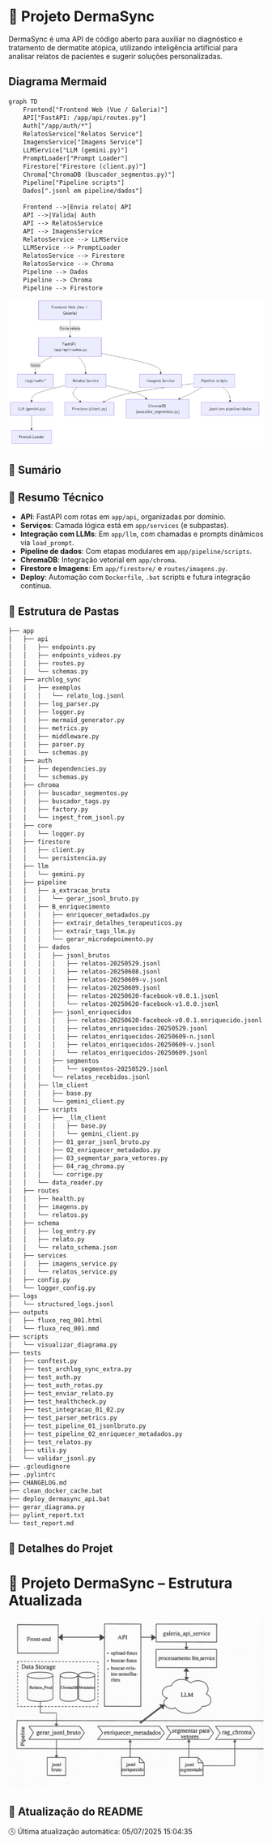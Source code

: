 # 🌱 Projeto DermaSync


DermaSync é uma API de código aberto para auxiliar no diagnóstico e tratamento de dermatite atópica, utilizando inteligência artificial para analisar relatos de pacientes e sugerir soluções personalizadas.

## Diagrama Mermaid
```mermaid
graph TD
    Frontend["Frontend Web (Vue / Galeria)"]
    API["FastAPI: /app/api/routes.py"]
    Auth["/app/auth/*"]
    RelatosService["Relatos Service"]
    ImagensService["Imagens Service"]
    LLMService["LLM (gemini.py)"]
    PromptLoader["Prompt Loader"]
    Firestore["Firestore (client.py)"]
    Chroma["ChromaDB (buscador_segmentos.py)"]
    Pipeline["Pipeline scripts"]
    Dados[".jsonl em pipeline/dados"]

    Frontend -->|Envia relato| API
    API -->|Valida| Auth
    API --> RelatosService
    API --> ImagensService
    RelatosService --> LLMService
    LLMService --> PromptLoader
    RelatosService --> Firestore
    RelatosService --> Chroma
    Pipeline --> Dados
    Pipeline --> Chroma
    Pipeline --> Firestore

```
![Arquitetura DermaSync](docs/diagram.png)

## 📖 Sumário


## 🔧 Resumo Técnico

- **API**: FastAPI com rotas em `app/api`, organizadas por domínio.
- **Serviços**: Camada lógica está em `app/services` (e subpastas).
- **Integração com LLMs**: Em `app/llm`, com chamadas e prompts dinâmicos via `load_prompt`.
- **Pipeline de dados**: Com etapas modulares em `app/pipeline/scripts`.
- **ChromaDB**: Integração vetorial em `app/chroma`.
- **Firestore e Imagens**: Em `app/firestore/` e `routes/imagens.py`.
- **Deploy**: Automação com `Dockerfile`, `.bat` scripts e futura integração contínua.


## 📁 Estrutura de Pastas
```text
├── app
│   ├── api
│   │   ├── endpoints.py
│   │   ├── endpoints_videos.py
│   │   ├── routes.py
│   │   └── schemas.py
│   ├── archlog_sync
│   │   ├── exemplos
│   │   │   └── relato_log.jsonl
│   │   ├── log_parser.py
│   │   ├── logger.py
│   │   ├── mermaid_generator.py
│   │   ├── metrics.py
│   │   ├── middleware.py
│   │   ├── parser.py
│   │   └── schemas.py
│   ├── auth
│   │   ├── dependencies.py
│   │   └── schemas.py
│   ├── chroma
│   │   ├── buscador_segmentos.py
│   │   ├── buscador_tags.py
│   │   ├── factory.py
│   │   └── ingest_from_jsonl.py
│   ├── core
│   │   └── logger.py
│   ├── firestore
│   │   ├── client.py
│   │   └── persistencia.py
│   ├── llm
│   │   └── gemini.py
│   ├── pipeline
│   │   ├── a_extracao_bruta
│   │   │   └── gerar_jsonl_bruto.py
│   │   ├── B_enriquecimento
│   │   │   ├── enriquecer_metadados.py
│   │   │   ├── extrair_detalhes_terapeuticos.py
│   │   │   ├── extrair_tags_llm.py
│   │   │   └── gerar_microdepoimento.py
│   │   ├── dados
│   │   │   ├── jsonl_brutos
│   │   │   │   ├── relatos-20250529.jsonl
│   │   │   │   ├── relatos-20250608.jsonl
│   │   │   │   ├── relatos-20250609-v.jsonl
│   │   │   │   ├── relatos-20250609.jsonl
│   │   │   │   ├── relatos-20250620-facebook-v0.0.1.jsonl
│   │   │   │   └── relatos-20250620-facebook-v1.0.0.jsonl
│   │   │   ├── jsonl_enriquecidos
│   │   │   │   ├── relatos-20250620-facebook-v0.0.1.enriquecido.jsonl
│   │   │   │   ├── relatos_enriquecidos-20250529.jsonl
│   │   │   │   ├── relatos_enriquecidos-20250609-n.jsonl
│   │   │   │   ├── relatos_enriquecidos-20250609-v.jsonl
│   │   │   │   └── relatos_enriquecidos-20250609.jsonl
│   │   │   ├── segmentos
│   │   │   │   └── segmentos-20250529.jsonl
│   │   │   └── relatos_recebidos.jsonl
│   │   ├── llm_client
│   │   │   ├── base.py
│   │   │   └── gemini_client.py
│   │   ├── scripts
│   │   │   ├── _llm_client
│   │   │   │   ├── base.py
│   │   │   │   └── gemini_client.py
│   │   │   ├── 01_gerar_jsonl_bruto.py
│   │   │   ├── 02_enriquecer_metadados.py
│   │   │   ├── 03_segmentar_para_vetores.py
│   │   │   ├── 04_rag_chroma.py
│   │   │   └── corrige.py
│   │   └── data_reader.py
│   ├── routes
│   │   ├── health.py
│   │   ├── imagens.py
│   │   └── relatos.py
│   ├── schema
│   │   ├── log_entry.py
│   │   ├── relato.py
│   │   └── relato_schema.json
│   ├── services
│   │   ├── imagens_service.py
│   │   └── relatos_service.py
│   ├── config.py
│   └── logger_config.py
├── logs
│   └── structured_logs.jsonl
├── outputs
│   ├── fluxo_req_001.html
│   └── fluxo_req_001.mmd
├── scripts
│   └── visualizar_diagrama.py
├── tests
│   ├── conftest.py
│   ├── test_archlog_sync_extra.py
│   ├── test_auth.py
│   ├── test_auth_rotas.py
│   ├── test_enviar_relato.py
│   ├── test_healthcheck.py
│   ├── test_integracao_01_02.py
│   ├── test_parser_metrics.py
│   ├── test_pipeline_01_jsonlbruto.py
│   ├── test_pipeline_02_enriquecer_metadados.py
│   ├── test_relatos.py
│   ├── utils.py
│   └── validar_jsonl.py
├── .gcloudignore
├── .pylintrc
├── CHANGELOG.md
├── clean_docker_cache.bat
├── deploy_dermasync_api.bat
├── gerar_diagrama.py
├── pylint_report.txt
└── test_report.md
```

## 📜 Detalhes do Projet
# 🌱 Projeto DermaSync – Estrutura Atualizada
![Arquitetura DermaSync](docs/arquitetura-dermasync.png)

## 📝 Atualização do README
🕓 Última atualização automática: 05/07/2025 15:04:35
